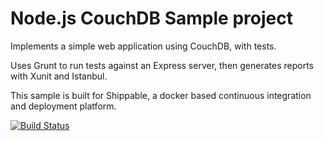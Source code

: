 Node.js CouchDB Sample project
=========================

Implements a simple web application using CouchDB, with tests.

Uses Grunt to run tests against an Express server, then generates reports with Xunit and Istanbul.

This sample is built for Shippable, a docker based continuous integration and deployment platform.


[![Build Status](https://api.shippable.com/projects/54d9cce25ab6cc13528b686e/badge?branchName=master)](https://app.shippable.com/projects/54d9cce25ab6cc13528b686e/builds/latest)
